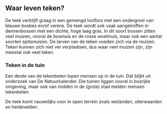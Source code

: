 ## Waar leven teken?
De teek verblijft graag in een gemengd loofbos met een ondergroei van blauwe bosbes en/of varens. De teek wordt ook vaak aangetroffen in dennenbossen met een dichte, hoge  laag gras. In dit soort bossen zitten veel  muizen, vooral de bosmuis en de rosse woelmuis, maar ook een aantal soorten spitsmuizen. De larven van de teken voeden zich via de muizen. Teken kunnen zich niet ver verplaatsen, dus waar veel muizen zijn, zijn meestal ook veel teken. 

 

### Teken in de tuin
Een derde van de tekenbeten lopen mensen op in de tuin. Dat blijkt uit onderzoek van De Natuurkalender. Die tuinen liggen vooral in bosrijke omgeving, maar ook van midden in de (grote) stad melden mensen tekenbeten. 

De teek komt nauwelijks voor in open terrein zoals weilanden, uiterwaarden en heidevelden.

